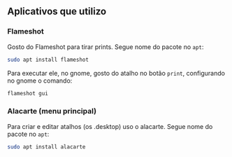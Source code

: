 ## Aplicativos que utilizo
### Flameshot
Gosto do Flameshot para tirar prints. Segue nome do pacote no `apt`:
```bash
sudo apt install flameshot
```
Para executar ele, no gnome, gosto do atalho no botão `print`, configurando no gnome o comando:
```bash
flameshot gui
```

### Alacarte (menu principal)
Para criar e editar atalhos (os .desktop) uso o alacarte. Segue nome do pacote no `apt`:
```bash
sudo apt install alacarte
```

